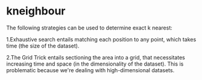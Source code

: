 # kneighbour
The following strategies can be used to determine exact k nearest:

1.Exhaustive search entails matching each position to any point, which takes time (the size of the dataset).

2.The Grid Trick entails sectioning the area into a grid, that necessitates increasing time and space (in the dimensionality of the dataset).
This is problematic because we're dealing with high-dimensional datasets.
